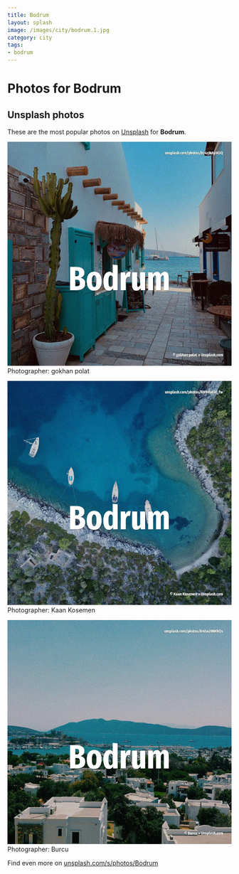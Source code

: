 ```yaml
---
title: Bodrum
layout: splash
image: /images/city/bodrum.1.jpg
category: city
tags:
- bodrum
---
```

# Photos for Bodrum
 
## Unsplash photos
These are the most popular photos on [Unsplash](https://unsplash.com) for **Bodrum**.
 
![Bodrum](/images/city/bodrum.1.jpg)
Photographer:  gokhan polat
 
![Bodrum](/images/city/bodrum.2.jpg)
Photographer:  Kaan Kosemen
 
![Bodrum](/images/city/bodrum.3.jpg)
Photographer:  Burcu
 
Find even more on [unsplash.com/s/photos/Bodrum](https://unsplash.com/s/photos/Bodrum)
 
